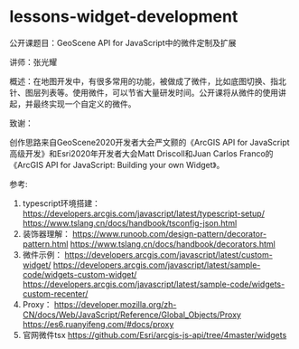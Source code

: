 # lessons-widget-development

公开课题目：GeoScene API for JavaScript中的微件定制及扩展

讲师：张光耀

概述：在地图开发中，有很多常用的功能，被做成了微件，比如底图切换、指北针、图层列表等。使用微件，可以节省大量研发时间。公开课将从微件的使用讲起，并最终实现一个自定义的微件。



致谢：

创作思路来自GeoScene2020开发者大会严文颢的《ArcGIS API for JavaScript 高级开发》和Esri2020年开发者大会Matt Driscoll和Juan Carlos Franco的《ArcGIS API for JavaScript: Building your own Widget》。



参考:

1. typescript环境搭建：
   https://developers.arcgis.com/javascript/latest/typescript-setup/
   https://www.tslang.cn/docs/handbook/tsconfig-json.html
2. 装饰器理解：
   https://www.runoob.com/design-pattern/decorator-pattern.html
   https://www.tslang.cn/docs/handbook/decorators.html
3. 微件示例：
   https://developers.arcgis.com/javascript/latest/custom-widget/
   https://developers.arcgis.com/javascript/latest/sample-code/widgets-custom-widget/
   https://developers.arcgis.com/javascript/latest/sample-code/widgets-custom-recenter/
4. Proxy：
   https://developer.mozilla.org/zh-CN/docs/Web/JavaScript/Reference/Global_Objects/Proxy
   https://es6.ruanyifeng.com/#docs/proxy
5. 官网微件tsx
   https://github.com/Esri/arcgis-js-api/tree/4master/widgets

